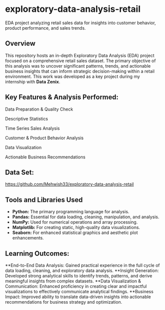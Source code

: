 # exploratory-data-analysis-retail
EDA project analyzing retail sales data for insights into customer behavior, product performance, and sales trends.
## Overview
This repository hosts an in-depth Exploratory Data Analysis (EDA) project focused on a comprehensive retail sales dataset. The primary objective of this analysis was to uncover significant patterns, trends, and actionable business insights that can inform strategic decision-making within a retail environment. This work was developed as a key project during my internship with **Data Zenix**.
## Key Features & Analysis Performed:
Data Preparation & Quality Check

Descriptive Statistics

Time Series Sales Analysis

Customer & Product Behavior Analysis

Data Visualization

Actionable Business Recommendations
## Data Set:
https://github.com/Mehwish33/exploratory-data-analysis-retail

## Tools and Libraries Used
* **Python:** The primary programming language for analysis.
* **Pandas:** Essential for data loading, cleaning, manipulation, and analysis.
* **NumPy:** Used for numerical operations and array processing.
* **Matplotlib:** For creating static, high-quality data visualizations.
* **Seaborn:** For enhanced statistical graphics and aesthetic plot enhancements.

## Learning Outcomes:
**End-to-End Data Analysis:
Gained practical experience in the full cycle of data loading, cleaning, and exploratory data analysis.
**Insight Generation:
Developed strong analytical skills to identify trends, patterns, and derive meaningful insights from complex datasets.
**Data Visualization & Communication:
Enhanced proficiency in creating clear and impactful visualizations to effectively communicate analytical findings.
**Business Impact: 
Improved ability to translate data-driven insights into actionable recommendations for business strategy and optimization.
